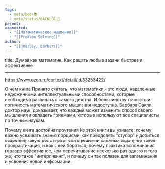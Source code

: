 ```yaml
---
tags:
  - meta/book📚
  - meta/status/BACKLOG_🌰
parent: 
connected:
  - "[[Математическое мышление]]"
  - "[[Problem Solving]]"
author:
  - "[[👤Oakley, Barbara]]"
---
```

title: Думай как математик. Как решать любые задачи быстрее и эффективнее

---
https://www.ozon.ru/context/detail/id/33253422/


О чем книга
Принято считать, что математики - это люди, наделенные недюжинными интеллектуальными способностями, которые необходимо развивать с самого детства. И большинству точность и логичность математического мышления недоступна. Барбара Оакли, доктор наук, доказывает, что каждый может изменить способ своего мышления и овладеть приемами, которые используют все специалисты по точным наукам.

Почему книга достойна прочтения
Из этой книги вы узнаете:
почему важно усваивать знания порциями;
как преодолеть "ступор" и добиться озарения;
какую роль играет сон в решении сложных задач;
что такое прокрастинация, и как с ней бороться;
почему практика вспоминания гораздо эффективнее, чем перечитывание несколько раз одного и того же;
что такое "интерливинг", и почему он так полезен для запоминания и усвоения новой информации.
